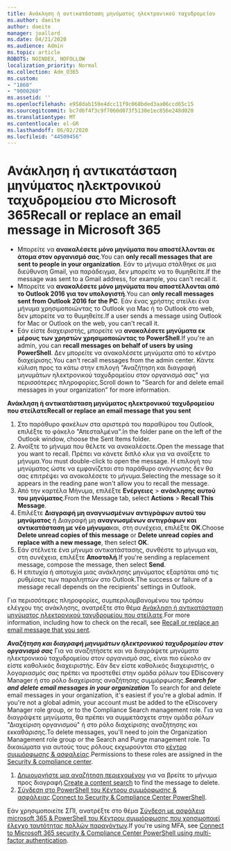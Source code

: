 ```yaml
---
title: Ανάκληση ή αντικατάσταση μηνύματος ηλεκτρονικού ταχυδρομείου
ms.author: daeite
author: daeite
manager: joallard
ms.date: 04/21/2020
ms.audience: Admin
ms.topic: article
ROBOTS: NOINDEX, NOFOLLOW
localization_priority: Normal
ms.collection: Adm_O365
ms.custom:
- "1860"
- "9000260"
ms.assetid: ''
ms.openlocfilehash: e958dab159e4dcc11f9c068bded3aa06ccd65c15
ms.sourcegitcommit: bc7d6f4f3c9f7060d073f5130e1ec856e248d020
ms.translationtype: MT
ms.contentlocale: el-GR
ms.lasthandoff: 06/02/2020
ms.locfileid: "44509456"
---
```

# <a name="recall-or-replace-an-email-message-in-microsoft-365"></a><span data-ttu-id="bc867-102">Ανάκληση ή αντικατάσταση μηνύματος ηλεκτρονικού ταχυδρομείου στο Microsoft 365</span><span class="sxs-lookup"><span data-stu-id="bc867-102">Recall or replace an email message in Microsoft 365</span></span>

- <span data-ttu-id="bc867-103">Μπορείτε να **ανακαλέσετε μόνο μηνύματα που αποστέλλονται σε άτομα στον οργανισμό σας**.</span><span class="sxs-lookup"><span data-stu-id="bc867-103">You can **only recall messages that are sent to people in your organization**.</span></span> <span data-ttu-id="bc867-104">Εάν το μήνυμα στάλθηκε σε μια διεύθυνση Gmail, για παράδειγμα, δεν μπορείτε να το θυμηθείτε.</span><span class="sxs-lookup"><span data-stu-id="bc867-104">If the message was sent to a Gmail address, for example, you can't recall it.</span></span>
- <span data-ttu-id="bc867-105">Μπορείτε να **ανακαλέσετε μόνο μηνύματα που αποστέλλονται από το Outlook 2016 για τον υπολογιστή**.</span><span class="sxs-lookup"><span data-stu-id="bc867-105">You can **only recall messages sent from Outlook 2016 for the PC**.</span></span> <span data-ttu-id="bc867-106">Εάν ένας χρήστης στείλει ένα μήνυμα χρησιμοποιώντας το Outlook για Mac ή το Outlook στο web, δεν μπορείτε να το θυμηθείτε.</span><span class="sxs-lookup"><span data-stu-id="bc867-106">If a user sends a message using Outlook for Mac or Outlook on the web, you can't recall it.</span></span>
- <span data-ttu-id="bc867-107">Εάν είστε διαχειριστής, μπορείτε να **ανακαλέσετε μηνύματα εκ μέρους των χρηστών χρησιμοποιώντας το PowerShell**.</span><span class="sxs-lookup"><span data-stu-id="bc867-107">If you're an admin, you can **recall messages on behalf of users by using PowerShell**.</span></span> <span data-ttu-id="bc867-108">Δεν μπορείτε να ανακαλέσετε μηνύματα από το κέντρο διαχείρισης.</span><span class="sxs-lookup"><span data-stu-id="bc867-108">You can't recall messages from the admin center.</span></span> <span data-ttu-id="bc867-109">Κάντε κύλιση προς τα κάτω στην επιλογή "Αναζήτηση και διαγραφή μηνυμάτων ηλεκτρονικού ταχυδρομείου στον οργανισμό σας" για περισσότερες πληροφορίες.</span><span class="sxs-lookup"><span data-stu-id="bc867-109">Scroll down to "Search for and delete email messages in your organization" for more information.</span></span>

<span data-ttu-id="bc867-110">**Ανάκληση ή αντικατάσταση μηνύματος ηλεκτρονικού ταχυδρομείου που στείλατε**</span><span class="sxs-lookup"><span data-stu-id="bc867-110">**Recall or replace an email message that you sent**</span></span>

1. <span data-ttu-id="bc867-111">Στο παράθυρο φακέλων στα αριστερά του παραθύρου του Outlook, επιλέξτε το φάκελο "Απεσταλμένα".</span><span class="sxs-lookup"><span data-stu-id="bc867-111">In the folder pane on the left of the Outlook window, choose the Sent Items folder.</span></span>
2. <span data-ttu-id="bc867-112">Ανοίξτε το μήνυμα που θέλετε να ανακαλέσετε.</span><span class="sxs-lookup"><span data-stu-id="bc867-112">Open the message that you want to recall.</span></span> <span data-ttu-id="bc867-113">Πρέπει να κάνετε διπλό κλικ για να ανοίξετε το μήνυμα.</span><span class="sxs-lookup"><span data-stu-id="bc867-113">You must double-click to open the message.</span></span> <span data-ttu-id="bc867-114">Η επιλογή του μηνύματος ώστε να εμφανίζεται στο παράθυρο ανάγνωσης δεν θα σας επιτρέψει να ανακαλέσετε το μήνυμα.</span><span class="sxs-lookup"><span data-stu-id="bc867-114">Selecting the message so it appears in the reading pane won't allow you to recall the message.</span></span>
3. <span data-ttu-id="bc867-115">Από την καρτέλα Μήνυμα, επιλέξτε **Ενέργειες**  >  **ανάκλησης αυτού του μηνύματος**.</span><span class="sxs-lookup"><span data-stu-id="bc867-115">From the Message tab, select **Actions** > **Recall This Message**.</span></span>
4. <span data-ttu-id="bc867-116">Επιλέξτε **Διαγραφή μη αναγνωσμένων αντιγράφων αυτού του μηνύματος** ή Διαγραφή μη **αναγνωσμένων αντιγράφων και αντικατάσταση με νέο μήνυμα**και, στη συνέχεια, επιλέξτε **OK**.</span><span class="sxs-lookup"><span data-stu-id="bc867-116">Choose **Delete unread copies of this message** or **Delete unread copies and replace with a new message**, then select **OK**.</span></span>
5. <span data-ttu-id="bc867-117">Εάν στέλνετε ένα μήνυμα αντικατάστασης, συνθέστε το μήνυμα και, στη συνέχεια, επιλέξτε **Αποστολή**.</span><span class="sxs-lookup"><span data-stu-id="bc867-117">If you're sending a replacement message, compose the message, then select **Send**.</span></span>
6. <span data-ttu-id="bc867-118">Η επιτυχία ή αποτυχία μιας ανάκλησης μηνύματος εξαρτάται από τις ρυθμίσεις των παραληπτών στο Outlook.</span><span class="sxs-lookup"><span data-stu-id="bc867-118">The success or failure of a message recall depends on the recipients' settings in Outlook.</span></span>

<span data-ttu-id="bc867-119">Για περισσότερες πληροφορίες, συμπεριλαμβανομένου του τρόπου ελέγχου της ανάκλησης, ανατρέξτε στο θέμα [Ανάκληση ή αντικατάσταση μηνύματος ηλεκτρονικού ταχυδρομείου που στείλατε](https://support.office.com/article/35027f88-d655-4554-b4f8-6c0729a723a0).</span><span class="sxs-lookup"><span data-stu-id="bc867-119">For more information, including how to check on the recall, see [Recall or replace an email message that you sent](https://support.office.com/article/35027f88-d655-4554-b4f8-6c0729a723a0).</span></span>

<span data-ttu-id="bc867-120">***Αναζήτηση και διαγραφή μηνυμάτων ηλεκτρονικού ταχυδρομείου στον οργανισμό σας*** Για να αναζητήσετε και να διαγράψετε μηνύματα ηλεκτρονικού ταχυδρομείου στον οργανισμό σας, είναι πιο εύκολο αν είστε καθολικός διαχειριστής. Εάν δεν είστε καθολικός διαχειριστής, ο λογαριασμός σας πρέπει να προστεθεί στην ομάδα ρόλων του EDiscovery Manager ή στο ρόλο διαχείρισης αναζήτησης συμμόρφωσης.</span><span class="sxs-lookup"><span data-stu-id="bc867-120">***Search for and delete email messages in your organization*** To search for and delete email messages in your organization, it's easiest if you're a global admin. If you're not a global admin, your account must be added to the eDiscovery Manager role group, or to the Compliance Search management role.</span></span> <span data-ttu-id="bc867-121">Για να διαγράψετε μηνύματα, θα πρέπει να συμμετάσχετε στην ομάδα ρόλων "Διαχείριση οργανισμού" ή στο ρόλο διαχείρισης αναζήτησης και εκκαθάρισης.</span><span class="sxs-lookup"><span data-stu-id="bc867-121">To delete messages, you'll need to join the Organization Management role group or the Search and Purge management role.</span></span> <span data-ttu-id="bc867-122">Τα δικαιώματα για αυτούς τους ρόλους εκχωρούνται στο [κέντρο συμμόρφωσης & ασφαλείας](https://protection.office.com/).</span><span class="sxs-lookup"><span data-stu-id="bc867-122">Permissions to these roles are assigned in the [Security & compliance center](https://protection.office.com/).</span></span>

1. <span data-ttu-id="bc867-123">[Δημιουργήστε μια αναζήτηση περιεχομένου](https://docs.microsoft.com/microsoft-365/compliance/content-search) για να βρείτε το μήνυμα προς διαγραφή.</span><span class="sxs-lookup"><span data-stu-id="bc867-123">[Create a content search](https://docs.microsoft.com/microsoft-365/compliance/content-search) to find the message to delete.</span></span>
2. <span data-ttu-id="bc867-124">[Σύνδεση στο PowerShell του Κέντρου συμμόρφωσης & ασφάλειας](https://docs.microsoft.com/powershell/exchange/office-365-scc/connect-to-scc-powershell/connect-to-scc-powershell?view=exchange-ps).</span><span class="sxs-lookup"><span data-stu-id="bc867-124">[Connect to Security & Compliance Center PowerShell](https://docs.microsoft.com/powershell/exchange/office-365-scc/connect-to-scc-powershell/connect-to-scc-powershell?view=exchange-ps).</span></span> 

<span data-ttu-id="bc867-125">Εάν χρησιμοποιείτε ΣΠΙ, ανατρέξτε στο θέμα [Σύνδεση με ασφάλεια microsoft 365 & PowerShell του Κέντρου συμμόρφωσης που χρησιμοποιεί έλεγχο ταυτότητας πολλών παραγόντων](https://docs.microsoft.com/powershell/exchange/office-365-scc/connect-to-scc-powershell/mfa-connect-to-scc-powershell?view=exchange-ps).</span><span class="sxs-lookup"><span data-stu-id="bc867-125">If you're using MFA, see [Connect to Microsoft 365 security & Compliance Center PowerShell using multi-factor authentication](https://docs.microsoft.com/powershell/exchange/office-365-scc/connect-to-scc-powershell/mfa-connect-to-scc-powershell?view=exchange-ps).</span></span> 

